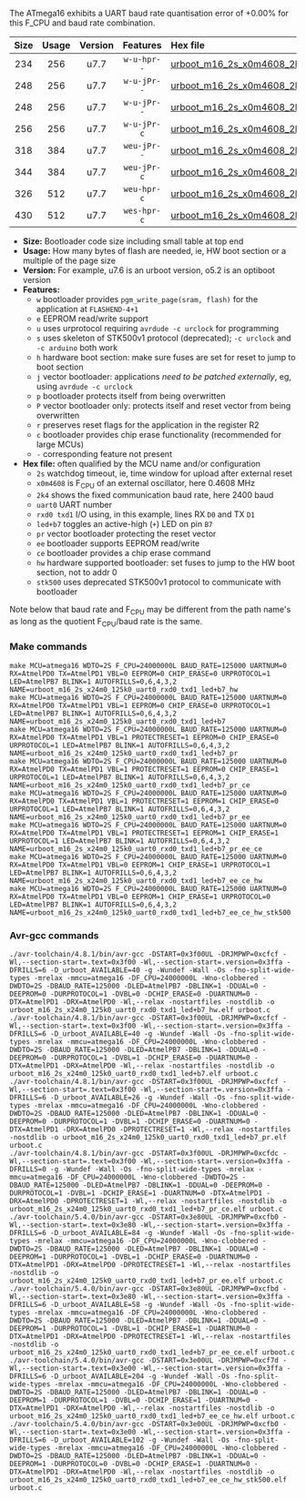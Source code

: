 The ATmega16 exhibits a UART baud rate quantisation error of +0.00% for this F_CPU and baud rate combination.

|Size|Usage|Version|Features|Hex file|
|:-:|:-:|:-:|:-:|:--|
|234|256|u7.7|`w-u-hpr--`|[urboot_m16_2s_x0m4608_2k4_uart0_rxd0_txd1_led+b7_hw.hex](https://raw.githubusercontent.com/stefanrueger/urboot.hex/main/mcus/atmega16/watchdog_2_s/external_oscillator_x/%2B0m460800_hz/%2B%2B%2B2k4_baud/uart0_rxd0_txd1/led%2Bb7/urboot_m16_2s_x0m4608_2k4_uart0_rxd0_txd1_led%2Bb7_hw.hex)|
|248|256|u7.7|`w-u-jPr--`|[urboot_m16_2s_x0m4608_2k4_uart0_rxd0_txd1_led+b7.hex](https://raw.githubusercontent.com/stefanrueger/urboot.hex/main/mcus/atmega16/watchdog_2_s/external_oscillator_x/%2B0m460800_hz/%2B%2B%2B2k4_baud/uart0_rxd0_txd1/led%2Bb7/urboot_m16_2s_x0m4608_2k4_uart0_rxd0_txd1_led%2Bb7.hex)|
|248|256|u7.7|`w-u-jPr--`|[urboot_m16_2s_x0m4608_2k4_uart0_rxd0_txd1_led+b7_pr.hex](https://raw.githubusercontent.com/stefanrueger/urboot.hex/main/mcus/atmega16/watchdog_2_s/external_oscillator_x/%2B0m460800_hz/%2B%2B%2B2k4_baud/uart0_rxd0_txd1/led%2Bb7/urboot_m16_2s_x0m4608_2k4_uart0_rxd0_txd1_led%2Bb7_pr.hex)|
|256|256|u7.7|`w-u-jPr-c`|[urboot_m16_2s_x0m4608_2k4_uart0_rxd0_txd1_led+b7_pr_ce.hex](https://raw.githubusercontent.com/stefanrueger/urboot.hex/main/mcus/atmega16/watchdog_2_s/external_oscillator_x/%2B0m460800_hz/%2B%2B%2B2k4_baud/uart0_rxd0_txd1/led%2Bb7/urboot_m16_2s_x0m4608_2k4_uart0_rxd0_txd1_led%2Bb7_pr_ce.hex)|
|318|384|u7.7|`weu-jPr--`|[urboot_m16_2s_x0m4608_2k4_uart0_rxd0_txd1_led+b7_pr_ee.hex](https://raw.githubusercontent.com/stefanrueger/urboot.hex/main/mcus/atmega16/watchdog_2_s/external_oscillator_x/%2B0m460800_hz/%2B%2B%2B2k4_baud/uart0_rxd0_txd1/led%2Bb7/urboot_m16_2s_x0m4608_2k4_uart0_rxd0_txd1_led%2Bb7_pr_ee.hex)|
|344|384|u7.7|`weu-jPr-c`|[urboot_m16_2s_x0m4608_2k4_uart0_rxd0_txd1_led+b7_pr_ee_ce.hex](https://raw.githubusercontent.com/stefanrueger/urboot.hex/main/mcus/atmega16/watchdog_2_s/external_oscillator_x/%2B0m460800_hz/%2B%2B%2B2k4_baud/uart0_rxd0_txd1/led%2Bb7/urboot_m16_2s_x0m4608_2k4_uart0_rxd0_txd1_led%2Bb7_pr_ee_ce.hex)|
|326|512|u7.7|`weu-hpr-c`|[urboot_m16_2s_x0m4608_2k4_uart0_rxd0_txd1_led+b7_ee_ce_hw.hex](https://raw.githubusercontent.com/stefanrueger/urboot.hex/main/mcus/atmega16/watchdog_2_s/external_oscillator_x/%2B0m460800_hz/%2B%2B%2B2k4_baud/uart0_rxd0_txd1/led%2Bb7/urboot_m16_2s_x0m4608_2k4_uart0_rxd0_txd1_led%2Bb7_ee_ce_hw.hex)|
|430|512|u7.7|`wes-hpr-c`|[urboot_m16_2s_x0m4608_2k4_uart0_rxd0_txd1_led+b7_ee_ce_hw_stk500.hex](https://raw.githubusercontent.com/stefanrueger/urboot.hex/main/mcus/atmega16/watchdog_2_s/external_oscillator_x/%2B0m460800_hz/%2B%2B%2B2k4_baud/uart0_rxd0_txd1/led%2Bb7/urboot_m16_2s_x0m4608_2k4_uart0_rxd0_txd1_led%2Bb7_ee_ce_hw_stk500.hex)|

- **Size:** Bootloader code size including small table at top end
- **Usage:** How many bytes of flash are needed, ie, HW boot section or a multiple of the page size
- **Version:** For example, u7.6 is an urboot version, o5.2 is an optiboot version
- **Features:**
  + `w` bootloader provides `pgm_write_page(sram, flash)` for the application at `FLASHEND-4+1`
  + `e` EEPROM read/write support
  + `u` uses urprotocol requiring `avrdude -c urclock` for programming
  + `s` uses skeleton of STK500v1 protocol (deprecated); `-c urclock` and `-c arduino` both work
  + `h` hardware boot section: make sure fuses are set for reset to jump to boot section
  + `j` vector bootloader: applications *need to be patched externally*, eg, using `avrdude -c urclock`
  + `p` bootloader protects itself from being overwritten
  + `P` vector bootloader only: protects itself and reset vector from being overwritten
  + `r` preserves reset flags for the application in the register R2
  + `c` bootloader provides chip erase functionality (recommended for large MCUs)
  + `-` corresponding feature not present
- **Hex file:** often qualified by the MCU name and/or configuration
  + `2s` watchdog timeout, ie, time window for upload after external reset
  + `x0m4608` is F<sub>CPU</sub> of an external oscillator, here 0.4608 MHz
  + `2k4` shows the fixed communication baud rate, here 2400 baud
  + `uart0` UART number
  + `rxd0 txd1` I/O using, in this example, lines RX `D0` and TX `D1`
  + `led+b7` toggles an active-high (`+`) LED on pin `B7`
  + `pr` vector bootloader protecting the reset vector
  + `ee` bootloader supports EEPROM read/write
  + `ce` bootloader provides a chip erase command
  + `hw` hardware supported bootloader: set fuses to jump to the HW boot section, not to addr 0
  + `stk500` uses deprecated STK500v1 protocol to communicate with bootloader


Note below that baud rate and F<sub>CPU</sub> may be different from the path name's as long as the quotient F<sub>CPU</sub>/baud rate is the same.

### Make commands
```
make MCU=atmega16 WDTO=2S F_CPU=24000000L BAUD_RATE=125000 UARTNUM=0 RX=AtmelPD0 TX=AtmelPD1 VBL=0 EEPROM=0 CHIP_ERASE=0 URPROTOCOL=1 LED=AtmelPB7 BLINK=1 AUTOFRILLS=0,6,4,3,2 NAME=urboot_m16_2s_x24m0_125k0_uart0_rxd0_txd1_led+b7_hw
make MCU=atmega16 WDTO=2S F_CPU=24000000L BAUD_RATE=125000 UARTNUM=0 RX=AtmelPD0 TX=AtmelPD1 VBL=1 EEPROM=0 CHIP_ERASE=0 URPROTOCOL=1 LED=AtmelPB7 BLINK=1 AUTOFRILLS=0,6,4,3,2 NAME=urboot_m16_2s_x24m0_125k0_uart0_rxd0_txd1_led+b7
make MCU=atmega16 WDTO=2S F_CPU=24000000L BAUD_RATE=125000 UARTNUM=0 RX=AtmelPD0 TX=AtmelPD1 VBL=1 PROTECTRESET=1 EEPROM=0 CHIP_ERASE=0 URPROTOCOL=1 LED=AtmelPB7 BLINK=1 AUTOFRILLS=0,6,4,3,2 NAME=urboot_m16_2s_x24m0_125k0_uart0_rxd0_txd1_led+b7_pr
make MCU=atmega16 WDTO=2S F_CPU=24000000L BAUD_RATE=125000 UARTNUM=0 RX=AtmelPD0 TX=AtmelPD1 VBL=1 PROTECTRESET=1 EEPROM=0 CHIP_ERASE=1 URPROTOCOL=1 LED=AtmelPB7 BLINK=1 AUTOFRILLS=0,6,4,3,2 NAME=urboot_m16_2s_x24m0_125k0_uart0_rxd0_txd1_led+b7_pr_ce
make MCU=atmega16 WDTO=2S F_CPU=24000000L BAUD_RATE=125000 UARTNUM=0 RX=AtmelPD0 TX=AtmelPD1 VBL=1 PROTECTRESET=1 EEPROM=1 CHIP_ERASE=0 URPROTOCOL=1 LED=AtmelPB7 BLINK=1 AUTOFRILLS=0,6,4,3,2 NAME=urboot_m16_2s_x24m0_125k0_uart0_rxd0_txd1_led+b7_pr_ee
make MCU=atmega16 WDTO=2S F_CPU=24000000L BAUD_RATE=125000 UARTNUM=0 RX=AtmelPD0 TX=AtmelPD1 VBL=1 PROTECTRESET=1 EEPROM=1 CHIP_ERASE=1 URPROTOCOL=1 LED=AtmelPB7 BLINK=1 AUTOFRILLS=0,6,4,3,2 NAME=urboot_m16_2s_x24m0_125k0_uart0_rxd0_txd1_led+b7_pr_ee_ce
make MCU=atmega16 WDTO=2S F_CPU=24000000L BAUD_RATE=125000 UARTNUM=0 RX=AtmelPD0 TX=AtmelPD1 VBL=0 EEPROM=1 CHIP_ERASE=1 URPROTOCOL=1 LED=AtmelPB7 BLINK=1 AUTOFRILLS=0,6,4,3,2 NAME=urboot_m16_2s_x24m0_125k0_uart0_rxd0_txd1_led+b7_ee_ce_hw
make MCU=atmega16 WDTO=2S F_CPU=24000000L BAUD_RATE=125000 UARTNUM=0 RX=AtmelPD0 TX=AtmelPD1 VBL=0 EEPROM=1 CHIP_ERASE=1 URPROTOCOL=0 LED=AtmelPB7 BLINK=1 AUTOFRILLS=0,6,4,3,2 NAME=urboot_m16_2s_x24m0_125k0_uart0_rxd0_txd1_led+b7_ee_ce_hw_stk500
```

### Avr-gcc commands
```
./avr-toolchain/4.8.1/bin/avr-gcc -DSTART=0x3f00UL -DRJMPWP=0xcfcf -Wl,--section-start=.text=0x3f00 -Wl,--section-start=.version=0x3ffa -DFRILLS=6 -D_urboot_AVAILABLE=40 -g -Wundef -Wall -Os -fno-split-wide-types -mrelax -mmcu=atmega16 -DF_CPU=24000000L -Wno-clobbered -DWDTO=2S -DBAUD_RATE=125000 -DLED=AtmelPB7 -DBLINK=1 -DDUAL=0 -DEEPROM=0 -DURPROTOCOL=1 -DVBL=0 -DCHIP_ERASE=0 -DUARTNUM=0 -DTX=AtmelPD1 -DRX=AtmelPD0 -Wl,--relax -nostartfiles -nostdlib -o urboot_m16_2s_x24m0_125k0_uart0_rxd0_txd1_led+b7_hw.elf urboot.c
./avr-toolchain/4.8.1/bin/avr-gcc -DSTART=0x3f00UL -DRJMPWP=0xcfcf -Wl,--section-start=.text=0x3f00 -Wl,--section-start=.version=0x3ffa -DFRILLS=6 -D_urboot_AVAILABLE=40 -g -Wundef -Wall -Os -fno-split-wide-types -mrelax -mmcu=atmega16 -DF_CPU=24000000L -Wno-clobbered -DWDTO=2S -DBAUD_RATE=125000 -DLED=AtmelPB7 -DBLINK=1 -DDUAL=0 -DEEPROM=0 -DURPROTOCOL=1 -DVBL=1 -DCHIP_ERASE=0 -DUARTNUM=0 -DTX=AtmelPD1 -DRX=AtmelPD0 -Wl,--relax -nostartfiles -nostdlib -o urboot_m16_2s_x24m0_125k0_uart0_rxd0_txd1_led+b7.elf urboot.c
./avr-toolchain/4.8.1/bin/avr-gcc -DSTART=0x3f00UL -DRJMPWP=0xcfcf -Wl,--section-start=.text=0x3f00 -Wl,--section-start=.version=0x3ffa -DFRILLS=6 -D_urboot_AVAILABLE=26 -g -Wundef -Wall -Os -fno-split-wide-types -mrelax -mmcu=atmega16 -DF_CPU=24000000L -Wno-clobbered -DWDTO=2S -DBAUD_RATE=125000 -DLED=AtmelPB7 -DBLINK=1 -DDUAL=0 -DEEPROM=0 -DURPROTOCOL=1 -DVBL=1 -DCHIP_ERASE=0 -DUARTNUM=0 -DTX=AtmelPD1 -DRX=AtmelPD0 -DPROTECTRESET=1 -Wl,--relax -nostartfiles -nostdlib -o urboot_m16_2s_x24m0_125k0_uart0_rxd0_txd1_led+b7_pr.elf urboot.c
./avr-toolchain/4.8.1/bin/avr-gcc -DSTART=0x3f00UL -DRJMPWP=0xcfdc -Wl,--section-start=.text=0x3f00 -Wl,--section-start=.version=0x3ffa -DFRILLS=0 -g -Wundef -Wall -Os -fno-split-wide-types -mrelax -mmcu=atmega16 -DF_CPU=24000000L -Wno-clobbered -DWDTO=2S -DBAUD_RATE=125000 -DLED=AtmelPB7 -DBLINK=1 -DDUAL=0 -DEEPROM=0 -DURPROTOCOL=1 -DVBL=1 -DCHIP_ERASE=1 -DUARTNUM=0 -DTX=AtmelPD1 -DRX=AtmelPD0 -DPROTECTRESET=1 -Wl,--relax -nostartfiles -nostdlib -o urboot_m16_2s_x24m0_125k0_uart0_rxd0_txd1_led+b7_pr_ce.elf urboot.c
./avr-toolchain/5.4.0/bin/avr-gcc -DSTART=0x3e80UL -DRJMPWP=0xcfb0 -Wl,--section-start=.text=0x3e80 -Wl,--section-start=.version=0x3ffa -DFRILLS=6 -D_urboot_AVAILABLE=84 -g -Wundef -Wall -Os -fno-split-wide-types -mrelax -mmcu=atmega16 -DF_CPU=24000000L -Wno-clobbered -DWDTO=2S -DBAUD_RATE=125000 -DLED=AtmelPB7 -DBLINK=1 -DDUAL=0 -DEEPROM=1 -DURPROTOCOL=1 -DVBL=1 -DCHIP_ERASE=0 -DUARTNUM=0 -DTX=AtmelPD1 -DRX=AtmelPD0 -DPROTECTRESET=1 -Wl,--relax -nostartfiles -nostdlib -o urboot_m16_2s_x24m0_125k0_uart0_rxd0_txd1_led+b7_pr_ee.elf urboot.c
./avr-toolchain/5.4.0/bin/avr-gcc -DSTART=0x3e80UL -DRJMPWP=0xcfbd -Wl,--section-start=.text=0x3e80 -Wl,--section-start=.version=0x3ffa -DFRILLS=6 -D_urboot_AVAILABLE=58 -g -Wundef -Wall -Os -fno-split-wide-types -mrelax -mmcu=atmega16 -DF_CPU=24000000L -Wno-clobbered -DWDTO=2S -DBAUD_RATE=125000 -DLED=AtmelPB7 -DBLINK=1 -DDUAL=0 -DEEPROM=1 -DURPROTOCOL=1 -DVBL=1 -DCHIP_ERASE=1 -DUARTNUM=0 -DTX=AtmelPD1 -DRX=AtmelPD0 -DPROTECTRESET=1 -Wl,--relax -nostartfiles -nostdlib -o urboot_m16_2s_x24m0_125k0_uart0_rxd0_txd1_led+b7_pr_ee_ce.elf urboot.c
./avr-toolchain/5.4.0/bin/avr-gcc -DSTART=0x3e00UL -DRJMPWP=0xcf7d -Wl,--section-start=.text=0x3e00 -Wl,--section-start=.version=0x3ffa -DFRILLS=6 -D_urboot_AVAILABLE=204 -g -Wundef -Wall -Os -fno-split-wide-types -mrelax -mmcu=atmega16 -DF_CPU=24000000L -Wno-clobbered -DWDTO=2S -DBAUD_RATE=125000 -DLED=AtmelPB7 -DBLINK=1 -DDUAL=0 -DEEPROM=1 -DURPROTOCOL=1 -DVBL=0 -DCHIP_ERASE=1 -DUARTNUM=0 -DTX=AtmelPD1 -DRX=AtmelPD0 -Wl,--relax -nostartfiles -nostdlib -o urboot_m16_2s_x24m0_125k0_uart0_rxd0_txd1_led+b7_ee_ce_hw.elf urboot.c
./avr-toolchain/5.4.0/bin/avr-gcc -DSTART=0x3e00UL -DRJMPWP=0xcfb0 -Wl,--section-start=.text=0x3e00 -Wl,--section-start=.version=0x3ffa -DFRILLS=6 -D_urboot_AVAILABLE=102 -g -Wundef -Wall -Os -fno-split-wide-types -mrelax -mmcu=atmega16 -DF_CPU=24000000L -Wno-clobbered -DWDTO=2S -DBAUD_RATE=125000 -DLED=AtmelPB7 -DBLINK=1 -DDUAL=0 -DEEPROM=1 -DURPROTOCOL=0 -DVBL=0 -DCHIP_ERASE=1 -DUARTNUM=0 -DTX=AtmelPD1 -DRX=AtmelPD0 -Wl,--relax -nostartfiles -nostdlib -o urboot_m16_2s_x24m0_125k0_uart0_rxd0_txd1_led+b7_ee_ce_hw_stk500.elf urboot.c
```

